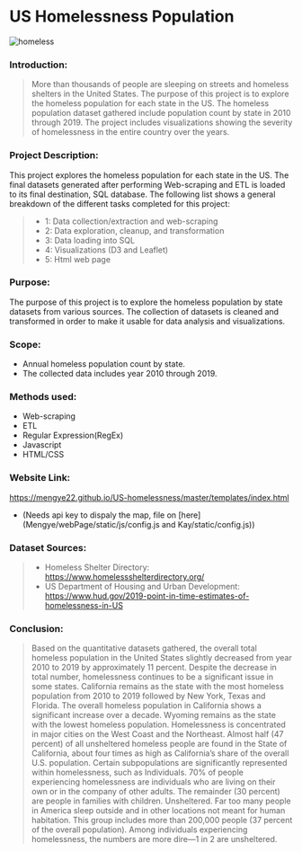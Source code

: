 # US Homelessness Population
![homeless](master/static/img/homeless.png)

### Introduction: 
>More than thousands of people are sleeping on streets and homeless shelters in the United States. The purpose of this project is to explore the homeless population for each state in the US. The homeless population dataset gathered include population count by state in 2010 through 2019. The project includes visualizations showing the severity of homelessness in the entire country over the years.

### Project Description:
This project explores the homeless population for each state in the US. The final datasets generated after performing Web-scraping and ETL is loaded to its final destination, SQL database. The following list shows a general breakdown of the different tasks completed for this project: 
>   * 1: Data collection/extraction and web-scraping
>   * 2: Data exploration, cleanup, and transformation
>   * 3: Data loading into SQL
>   * 4: Visualizations (D3 and Leaflet)
>   * 5: Html web page 

### Purpose: 
The purpose of this project is to explore the homeless population by state datasets from various sources. The collection of datasets is cleaned and transformed in order to make it usable for data analysis and visualizations.  

### Scope: 
* Annual homeless population count by state.
* The collected data includes year 2010 through 2019.

### Methods used: 
* Web-scraping
* ETL
* Regular Expression(RegEx) 
* Javascript
* HTML/CSS

### Website Link:
https://mengye22.github.io/US-homelessness/master/templates/index.html 
* (Needs api key to dispaly the map, file on [here](Mengye/webPage/static/js/config.js and Kay/static/config.js))

### Dataset Sources: 
>* Homeless Shelter Directory: https://www.homelessshelterdirectory.org/ 
>* US Department of Housing and Urban Development: https://www.hud.gov/2019-point-in-time-estimates-of-homelessness-in-US


### Conclusion: 
>Based on the quantitative datasets gathered, the overall total homeless population in the United States slightly decreased from year 2010 to 2019 by approximately 11 percent. Despite the decrease in total number, homelessness continues to be a significant issue in some states. California remains as the state with the most homeless population from 2010 to 2019 followed by New York, Texas and Florida. The overall homeless population in California shows a significant increase over a decade. Wyoming remains as the state with the lowest homeless population. Homelessness is concentrated in major cities on the West Coast and the Northeast. Almost half (47 percent) of all unsheltered homeless people are found in the State of California, about four times as high as California’s share of the overall U.S. population. Certain subpopulations are significantly represented within homelessness, such as Individuals. 70% of people experiencing homelessness are individuals who are living on their own or in the company of other adults. The remainder (30 percent) are people in families with children. Unsheltered. Far too many people in America sleep outside and in other locations not meant for human habitation. This group includes more than 200,000 people (37 percent of the overall population). Among individuals experiencing homelessness, the numbers are more dire—1 in 2 are unsheltered.
